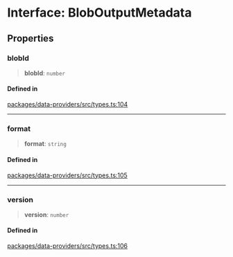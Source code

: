 # Interface: BlobOutputMetadata

## Properties

### blobId

> **blobId**: `number`

#### Defined in

[packages/data-providers/src/types.ts:104](https://github.com/cognitedata/reveal/blob/2acd9d17229d2bc8e309653b4d6a39ad941e44f1/viewer/packages/data-providers/src/types.ts#L104)

***

### format

> **format**: `string`

#### Defined in

[packages/data-providers/src/types.ts:105](https://github.com/cognitedata/reveal/blob/2acd9d17229d2bc8e309653b4d6a39ad941e44f1/viewer/packages/data-providers/src/types.ts#L105)

***

### version

> **version**: `number`

#### Defined in

[packages/data-providers/src/types.ts:106](https://github.com/cognitedata/reveal/blob/2acd9d17229d2bc8e309653b4d6a39ad941e44f1/viewer/packages/data-providers/src/types.ts#L106)
